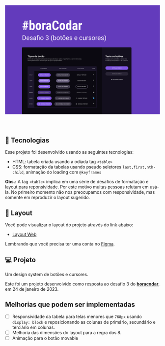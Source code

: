 <h1 align="center">
    <img alt="Buttons and cursors" src=".github/cover.png" />
</h1>

<br>

## 🧪 Tecnologias

Esse projeto foi desenvolvido usando as seguintes tecnologias:

- HTML: tabela criada usando a odiada tag `<table>`
- CSS: formatação da tabelas usando pseudo seletores `last,first,nth-child`, animação do loading com `@keyframes`

**Obs.:** A tag `<table>` implica em uma série de desafios de formatação e layout para reponsividade. Por este motivo muitas pessoas relutam em usá-la. No primeiro momento não nos preocupamos com responsividade, mas somente em reproduzir o layout sugerido.

## 🔖 Layout

Você pode visualizar o layout do projeto através do link abaixo:

- [Layout Web](https://www.figma.com/community/file/1197534710257750520)

Lembrando que você precisa ter uma conta no [Figma](http://figma.com/).

## 💻 Projeto

Um design system de botões e cursores.

Este foi um projeto desenvolvido como resposta ao desafio 3 do **[boracodar](https://boracodar.dev/#)**, em 24 de janeiro de 2023.

## Melhorias que podem ser implementadas

- [ ] Responsividade da tabela para telas menores que `768px` usando `display: block` e reposicionando as colunas de primário, secundário e terciário em colunas.
- [ ] Melhoria das dimensões do layout para a regra dos 8.
- [ ] Animação para o botão movable
